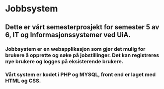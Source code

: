 # Jobbsystem

## Dette er vårt semesterprosjekt for semester 5 av 6, IT og Informasjonssystemer ved UiA.

### Jobbsystem er en webapplikasjon som gjør det mulig for brukere å opprette og søke på jobstillinger. Det kan registreres nye brukere og logges på eksisterende brukere. 

### Vårt system er kodet i PHP og MYSQL, front end er laget med HTML og CSS.

